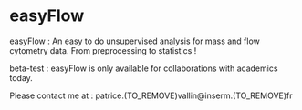 # easyFlow
easyFlow : An easy to do unsupervised analysis for mass and flow cytometry data.
From preprocessing to statistics !

beta-test :
easyFlow is only available for collaborations with academics today. 

Please contact me at : patrice.(TO_REMOVE)vallin@inserm.(TO_REMOVE)fr
